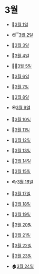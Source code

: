 # 3월

- 🥃[3월 1일](3.1.md)

- 😴[3월 2일](3.2.md)

- 🦢[3월 3일](3.3.md)

- 🦉[3월 4일](3.4.md)

- 👨‍🦱[3월 5일](3.5.md)

- 💅[3월 6일](3.6.md)

- 👲[3월 7일](3.7.md)

- 👛[3월 8일](3.8.md)

- 🏵️[3월 9일](3.9.md)

- 🤯[3월 10일](3.10.md)

- 👣[3월 11일](3.11.md)

- 🦷[3월 12일](3.12.md)

- 🙈[3월 13일](3.13.md)

- 🦒[3월 14일](3.14.md)

- 🙇[3월 15일](3.15.md)

- 👓[3월 16일](3.16.md)

- 👕[3월 17일](3.17.md)

- 🐣[3월 18일](3.18.md)

- 🐤[3월 19일](3.19.md)

- 🌈[3월 20일](3.20.md)

- 🍦[3월 21일](3.21.md)

- 🍬[3월 22일](3.22.md)

- 🍕[3월 23일](3.23.md)

- 🏠[3월 24일](3.24.md)

  
